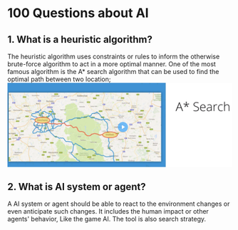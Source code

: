 # 100 Questions about AI
## 1. What is a heuristic algorithm?
The heuristic algorithm uses constraints or rules to inform the otherwise brute-force algorithm to act in a more optimal manner. One of the most famous algorithm is the A* search algorithm that can be used to find the optimal path between two location;
![Heuristic_Algorithm](asserts/heuristic_algorithm.png)
## 2. What is AI system or agent?
A AI system or agent should be able to react to the environment changes or even anticipate such changes. It includes the human impact or other agents' behavior, Like the game AI. The tool is also search strategy.
